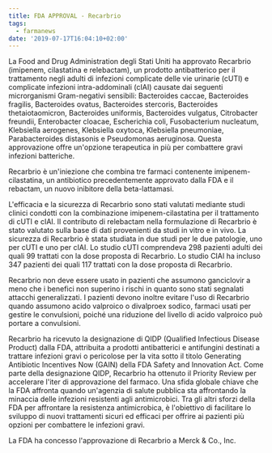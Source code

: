 ```yaml
---
title: FDA APPROVAL - Recarbrio
tags:
  - farmanews
date: '2019-07-17T16:04:10+02:00'
---
```

La Food and Drug Administration degli Stati Uniti ha approvato Recarbrio (imipenem, cilastatina e relebactam), un prodotto antibatterico per il trattamento negli adulti di infezioni complicate delle vie urinarie (cUTI) e complicate infezioni intra-addominali (cIAI) causate dai seguenti microrganismi Gram-negativi sensibili: Bacteroides caccae, Bacteroides fragilis, Bacteroides ovatus, Bacteroides stercoris, Bacteroides thetaiotaomicron, Bacteroides uniformis, Bacteroides vulgatus, Citrobacter freundii, Enterobacter cloacae, Escherichia coli, Fusobacterium nucleatum, Klebsiella aerogenes, Klebsiella oxytoca, Klebsiella pneumoniae, Parabacteroides distasonis e Pseudomonas aeruginosa. Questa approvazione offre un'opzione terapeutica in più per combattere gravi infezioni batteriche.

Recarbrio è un'iniezione che combina tre farmaci contenente imipenem-cilastatina, un antibiotico precedentemente approvato dalla FDA e il rebactam, un nuovo inibitore della beta-lattamasi.

L'efficacia e la sicurezza di Recarbrio sono stati valutati mediante studi clinici condotti con la combinazione imipenem-cilastatina per il trattamento di cUTI e cIAI. Il contributo di relebactam nella formulazione di Recarbrio è stato valutato sulla base di dati provenienti da studi in vitro e in vivo. La sicurezza di Recarbrio è stata studiata in due studi per le due patologie, uno per cUTI e uno per cIAI. Lo studio cUTI comprendeva 298 pazienti adulti dei quali 99 trattati con la dose proposta di Recarbrio. Lo studio CIAI ha incluso 347 pazienti dei quali 117 trattati con la dose proposta di Recarbrio.

Recarbrio non deve essere usato in pazienti che assumono ganciclovir a meno che i benefici non superino i rischi in quanto sono stati segnalati attacchi generalizzati. I pazienti devono inoltre evitare l'uso di Recarbrio quando assumono acido valproico o divalproex sodico, farmaci usati per gestire le convulsioni, poiché una riduzione del livello di acido valproico può portare a convulsioni.

Recarbrio ha ricevuto la designazione di QIDP (Qualified Infectious Disease Product) dalla FDA, attribuita a prodotti antibatterici e antifungini destinati a trattare infezioni gravi o pericolose per la vita sotto il titolo Generating Antibiotic Incentives Now (GAIN) della FDA Safety and Innovation Act. Come parte della designazione QIDP, Recarbrio ha ottenuto il Priority Review per accelerare l'iter di approvazione del farmaco. Una sfida globale chiave che la FDA affronta quando un'agenzia di salute pubblica sta affrontando la minaccia delle infezioni resistenti agli antimicrobici. Tra gli altri sforzi della FDA per affrontare la resistenza antimicrobica, è l'obiettivo di facilitare lo sviluppo di nuovi trattamenti sicuri ed efficaci per offrire ai pazienti più opzioni per combattere le infezioni gravi.

La FDA ha concesso l'approvazione di Recarbrio a Merck & Co., Inc.

